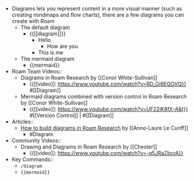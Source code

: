 - Diagrams lets you represent content in a more visual manner (such as creating mindmaps and flow charts), there are a few diagrams you can create with Roam
    - The default diagram
        - {{[[diagram]]}}
            - Hello
                - How are you
            - This is me
    - The mermaid diagram
        - {{mermaid}}
- Roam Team Videos::
    - Diagrams in Roam Research by [[Conor White-Sullivan]]
        - {{[[video]]: https://www.youtube.com/watch?v=RD_Gi8EQGVQ}}
#[[Diagram]]
    - Mermaid diagrams combined with version control in Roam Research by [[Conor White-Sullivan]]
        - {{[[video]]: https://www.youtube.com/watch?v=UF22iK8fX-A&t}}
#[[Version Control]] | #[[Diagram]]
- Articles::
    - [How to build diagrams in Roam Research](https://nesslabs.com/roam-research-diagrams) by [[Anne-Laure Le Cunff]]
        - #Diagram
- Community Videos::
    - Drawing and Diagrams in Roam Research by [[Chester]]
        - {{[[video]]: https://www.youtube.com/watch?v=-q5JRaZbcrA}}
- Key Commands::
    - `/diagram`
    - `{{mermaid}}`
